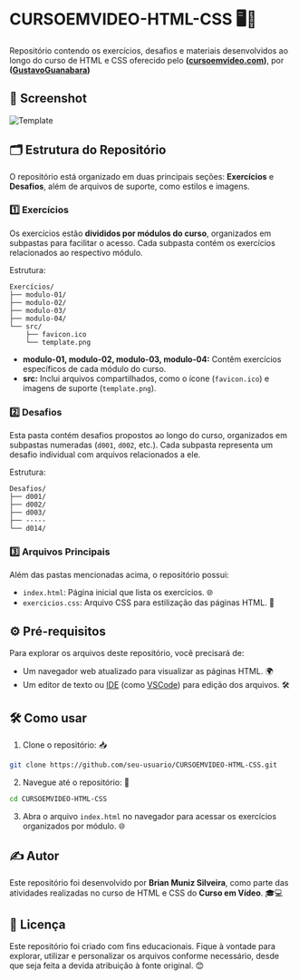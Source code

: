 # **CURSOEMVIDEO-HTML-CSS** 🖥️🎨

Repositório contendo os exercícios, desafios e materiais desenvolvidos ao longo do curso de HTML e CSS oferecido pelo **([cursoemvideo.com](https://www.cursoemvideo.com/))**, por **([GustavoGuanabara](https://github.com/gustavoguanabara))**

## 📸 Screenshot

![Template](https://i.imgur.com/fViaiGi.png)

## 🗂️ Estrutura do Repositório

O repositório está organizado em duas principais seções: **Exercícios** e **Desafios**, além de arquivos de suporte, como estilos e imagens.

### 1️⃣ Exercícios

Os exercícios estão **divididos por módulos do curso**, organizados em subpastas para facilitar o acesso. Cada subpasta contém os exercícios relacionados ao respectivo módulo.

Estrutura:
```
Exercícios/
├── modulo-01/
├── modulo-02/
├── modulo-03/
├── modulo-04/
└── src/
    ├── favicon.ico
    └── template.png
```

- **modulo-01, modulo-02, modulo-03, modulo-04:** Contêm exercícios específicos de cada módulo do curso.
- **src:** Inclui arquivos compartilhados, como o ícone (`favicon.ico`) e imagens de suporte (`template.png`).

### 2️⃣ Desafios

Esta pasta contém desafios propostos ao longo do curso, organizados em subpastas numeradas (`d001`, `d002`, etc.). Cada subpasta representa um desafio individual com arquivos relacionados a ele.

Estrutura:
```
Desafios/
├── d001/
├── d002/
├── d003/
├── -----
└── d014/
```

### 3️⃣ Arquivos Principais

Além das pastas mencionadas acima, o repositório possui:

- `index.html`: Página inicial que lista os exercícios. 🌐
- `exercicios.css`: Arquivo CSS para estilização das páginas HTML. 🎨

## ⚙️ Pré-requisitos

Para explorar os arquivos deste repositório, você precisará de:

- Um navegador web atualizado para visualizar as páginas HTML. 🌍
- Um editor de texto ou [IDE](https://www.redhat.com/pt-br/topics/middleware/what-is-ide#ide-integrated-development-environment) (como [VSCode](https://code.visualstudio.com/)) para edição dos arquivos. 🛠️

## 🛠️ Como usar

1. Clone o repositório: 📥
```bash
git clone https://github.com/seu-usuario/CURSOEMVIDEO-HTML-CSS.git
```

2. Navegue até o repositório: 📁
```bash
cd CURSOEMVIDEO-HTML-CSS
```

3. Abra o arquivo `index.html` no navegador para acessar os exercícios organizados por módulo. 🌐

## ✍️ Autor

Este repositório foi desenvolvido por **Brian Muniz Silveira**, como parte das atividades realizadas no curso de HTML e CSS do **Curso em Vídeo**. 🎓💻

## 📜 Licença

Este repositório foi criado com fins educacionais. Fique à vontade para explorar, utilizar e personalizar os arquivos conforme necessário, desde que seja feita a devida atribuição à fonte original. 😊